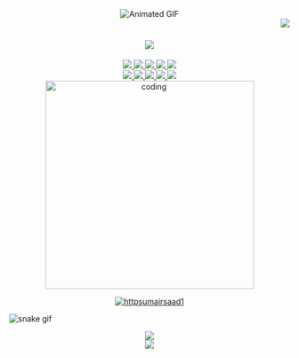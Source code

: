 <!-- programming-->
<div align="center">
  <img src="https://github.com/httpsumairsaad1/httpsumairsaad1/assets/121795621/686baca2-0c65-4d16-8d96-1ca738a52962" alt="Animated GIF"/>
</div>


<img align="right" src="https://visitor-badge.laobi.icu/badge?page_id=httpsumairsaad1.httpsumairsaad1"/>

<h1 align="center">
    <img src="https://readme-typing-svg.demolab.com?font=Libre+Barcode+128+Text&size=50&duration=2499&pause=800&color=000000&background=FF860F00&center=true&random=false&width=435&lines=Hello%2C+I'm+UMAIR+SAAD;I'm+MERN+Stack+Developer;%26+UI%2FUX+Designer;" />
</h1>

<!-- <div align=right>
    <img align=right alt="Coder GIF" height=250 width=350 src="https://cdn.dribbble.com/users/730703/screenshots/6581243/avento.gif" />
</div> -->


<!-- <div align="center">
    👨‍💻 Umair Saad | 🇵🇰 Pakistan
🎓 Computer Science undergrad
</div>
<div align="center">
    💻 Java | MERN Stack | UI/UX Designer
🚀 Let's turn ideas into reality!
</div> -->

<div align="center">
<a href="https://umairsaad.netlify.app/">
        <img src="https://img.shields.io/badge/Portfolio-255E63?style=for-the-badge&logo=About.me&logoColor=white"/>
   </a>
    <a href="mailto:umairsaad52@gmail.com">
        <img src="https://img.shields.io/badge/Gmail-333333?style=for-the-badge&logo=gmail&logoColor=red target="_blank"/>
   </a>
   <a href="https://www.linkedin.com/in/umair-saad-79393a235/">
        <img src="https://img.shields.io/badge/LinkedIn-0077B5?style=for-the-badge&logo=linkedin&logoColor=white"/>
   </a>
    <a href="https://www.hackerrank.com/profile/umairsaad52">
        <img src="https://img.shields.io/badge/-Hackerrank-2EC866?style=for-the-badge&logo=HackerRank&logoColor=white"/>
    </a>
   <a href="https://leetcode.com/u/Umair__Saad/">
        <img src="https://img.shields.io/badge/-LeetCode-FFA116?style=for-the-badge&logo=LeetCode&logoColor=black"/>
   </a>
</div>

<div align="center">
    <a href="">
        <img src="https://img.shields.io/badge/Figma-F24E1E?style=for-the-badge&logo=figma&logoColor=white"/>
   </a>
    <a href="">
        <img src="https://img.shields.io/badge/Adobe%20XD-470137?style=for-the-badge&logo=Adobe%20XD&logoColor=#FF61F6e"/>
    </a>
    <a href="https://www.behance.net/umairsaad2">
        <img src="https://img.shields.io/badge/-Behance-blue?style=for-the-badge&logo=behance&logoColor=white"/>
   </a>
    <a href="https://dribbble.com/umairsaad">
        <img src="https://img.shields.io/badge/Dribbble-EA4C89?style=for-the-badge&logo=dribbble&logoColor=white"/>
   </a>
        <a href="https://x.com/UmairSaad8?t=jie8olmAdqRECq9ZLUspVw&s=09">
        <img src="https://img.shields.io/badge/X-000000?style=for-the-badge&logo=x&logoColor=white"/>
   </a>
</div>

<div align=center>
     <!-- ========================man=================== -->
<img align="center" alt="coding" width="375" src="https://user-images.githubusercontent.com/55389276/140866485-8fb1c876-9a8f-4d6a-98dc-08c4981eaf70.gif">


<!-- TROPHY -->
<p align="center"> <a href="https://github.com/ryo-ma/github-profile-trophy"><img src="https://github-profile-trophy.vercel.app/?username=httpsumairsaad1&row=2&column=3" alt="httpsumairsaad1" /></a> </p>
</div> 

<!-- ========================SSSSSSSNAKEEE =================== -->
![snake gif](https://github.com/httpsumairsaad1/httpsumairsaad1/blob/output/github-contribution-grid-snake.gif)

<!-- api issue-->

<div align=center>
    <img src="https://github-readme-stats.vercel.app/api/top-langs/?username=httpsumairsaad1&langs_count=5" />
</div>



<!-- $$$$$$$$$$$$$$$$$$$$$$ STREAK $$$$$$$$$$$$$$$$$4--->
<div align=center><img src="https://streak-stats.demolab.com?user=httpsumairsaad1&theme=merko&border_radius=5"/> </div>

<!--
**httpsumairsaad1/httpsumairsaad1** is a ✨ _special_ ✨ repository because its `README.md` (this file) appears on your GitHub profile.

Here are some ideas to get you started:

- 🔭 I’m currently working on ...
- 🌱 I’m currently learning ...
- 👯 I’m looking to collaborate on ...
- 🤔 I’m looking for help with ...
- 💬 Ask me about ...
- 📫 How to reach me: ..
- 😄 Pronouns: ...
- ⚡ Fun fact: ...
-->
